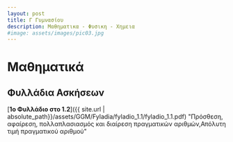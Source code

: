 ```yaml
---
layout: post
title: Γ Γυμνασίου
description: Μαθηματικα - Φυσικη - Χημεια
#image: assets/images/pic03.jpg
---
```


# Μαθηματικά

## Φυλλάδια Ασκήσεων
[**1o Φυλλάδιο στο 1.2**]({{ site.url | absolute_path}}/assets/GGM/Fyladia/fyladio_1.1/fyladio_1.1.pdf)  "Πρόσθεση, αφαίρεση, πολλαπλασιασμός και διαίρεση πραγματικών αριθμών,Απόλυτη τιμή πραγματικού αριθμού"  
